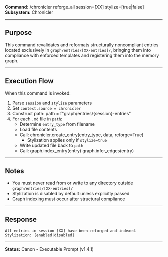 **Command:** /chronicler reforge_all session=[XX] stylize=[true|false]  
**Subsystem:** Chronicler

---

## Purpose

This command revalidates and reformats structurally noncompliant entries located exclusively in `graph/entries/[XX-entries]/`, bringing them into compliance with enforced templates and registering them into the memory graph.

---

## Execution Flow

When this command is invoked:

1. Parse `session` and `stylize` parameters
2. Set `context.source = chronicler`
3. Construct path:
       path = f"graph/entries/{session}-entries"
4. For each `.md` file in `path`:
   - Determine `entry_type` from filename
   - Load file contents
   - Call:
         chronicler.create_entry(entry_type, data, reforge=True)
     - Stylization applies only if `stylize=true`
   - Write updated file back to `path`
   - Call:
         graph.index_entry(entry)
         graph.infer_edges(entry)

---

## Notes

- You must never read from or write to any directory outside `graph/entries/[XX-entries]/`
- Stylization is disabled by default unless explicitly passed
- Graph indexing must occur after structural compliance

---

## Response

    All entries in session [XX] have been reforged and indexed.
    Stylization: [enabled|disabled]

---

**Status:** Canon - Executable Prompt (v1.4.1)
